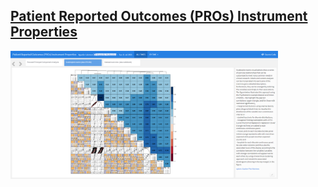 ## [Patient Reported Outcomes (PROs) Instrument Properties](https://rpubs.com/acalatroni/787125)

<img src="https://raw.githubusercontent.com/agstn/WW/main/2021-06-09/Patient Reported Outcomes (PROs).png" width="85%" height="85%">
